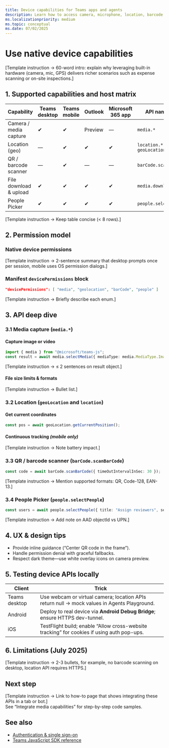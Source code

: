 ```yaml
---
title: Device capabilities for Teams apps and agents  
description: Learn how to access camera, microphone, location, barcode scanner, and People Picker APIs in Microsoft Teams, Outlook, and Microsoft 365.  
ms.localizationpriority: medium  
ms.topic: conceptual
ms.date: 07/02/2025  
---
```

# Use native device capabilities  

[Template instruction → 60-word intro: explain why leveraging built-in hardware (camera, mic, GPS) delivers richer scenarios such as expense scanning or on-site inspections.]

## 1. Supported capabilities and host matrix  

| Capability | Teams desktop | Teams mobile | Outlook | Microsoft 365 app | API namespace |  
|------------|--------------|--------------|---------|----------|---------------|  
| Camera / media capture | ✔ | ✔ | Preview | — | `media.*` |  
| Location (geo) | — | ✔ | ✔ | ✔ | `location.* / geoLocation.*` |  
| QR / barcode scanner | — | ✔ | — | — | `barCode.scanBarCode()` |  
| File download & upload | ✔ | ✔ | ✔ | ✔ | `media.download()` |  
| People Picker | ✔ | ✔ | ✔ | ✔ | `people.selectPeople()` |

[Template instruction → Keep table concise (< 8 rows).]

## 2. Permission model  

### Native device permissions  

[Template instruction → 2-sentence summary that desktop prompts once per session, mobile uses OS permission dialogs.]

### Manifest `devicePermissions` block  

```json
"devicePermissions": [ "media", "geolocation", "barCode", "people" ]
```  

[Template instruction → Briefly describe each enum.]

## 3. API deep dive  

### 3.1 Media capture (`media.*`)  

#### Capture image or video  

```ts
import { media } from "@microsoft/teams-js";
const result = await media.selectMedia({ mediaType: media.MediaType.Image });
```  

[Template instruction → ≤ 2 sentences on result object.]

#### File size limits & formats  

[Template instruction → Bullet list.]

### 3.2 Location (`geoLocation` and `location`)  

#### Get current coordinates  

```ts
const pos = await geoLocation.getCurrentPosition();
```  

#### Continuous tracking *(mobile only)*  

[Template instruction → Note battery impact.]

### 3.3 QR / barcode scanner (`barCode.scanBarCode`)  

```ts
const code = await barCode.scanBarCode({ timeOutIntervalInSec: 30 });
```  

[Template instruction → Mention supported formats: QR, Code-128, EAN-13.]

### 3.4 People Picker (`people.selectPeople`)  

```ts
const users = await people.selectPeople({ title: "Assign reviewers", setSelected: true });
```  

[Template instruction → Add note on AAD objectId vs UPN.]

## 4. UX & design tips  

- Provide inline guidance (“Center QR code in the frame”).  
- Handle permission denial with graceful fallbacks.  
- Respect dark theme—use white overlay icons on camera preview.

## 5. Testing device APIs locally  

| Client | Trick |  
|--------|-------|  
| Teams desktop | Use webcam or virtual camera; location APIs return null → mock values in Agents Playground. |  
| Android | Deploy to real device via **Android Debug Bridge**; ensure HTTPS dev-tunnel. |  
| iOS | TestFlight build; enable “Allow cross-website tracking” for cookies if using auth pop-ups. |

## 6. Limitations (July 2025)  

[Template instruction → 2-3 bullets, for example, no barcode scanning on desktop, location API requires HTTPS.]

## Next step  

[Template instruction → Link to how-to page that shows integrating these APIs in a tab or bot.]  
See “Integrate media capabilities” for step-by-step code samples.

## See also  

- [Authentication & single sign-on](../integrate/authentication-and-sso.md)  
- [Teams JavaScript SDK reference](../reference/sdk-and-api-reference-hub.md#platform-sdks)

